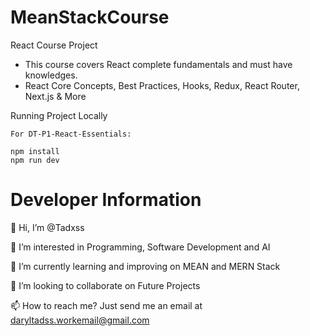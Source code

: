 # MeanStackCourse

React Course Project

- This course covers React complete fundamentals and must have knowledges. 
- React Core Concepts, Best Practices, Hooks, Redux, React Router, Next.js & More 

Running Project Locally

    For DT-P1-React-Essentials:

    npm install
    npm run dev

# Developer Information

👋 Hi, I’m @Tadxss

👀 I’m interested in Programming, Software Development and AI

🌱 I’m currently learning and improving on MEAN and MERN Stack

💞️ I’m looking to collaborate on Future Projects

📫 How to reach me? Just send me an email at daryltadss.workemail@gmail.com
